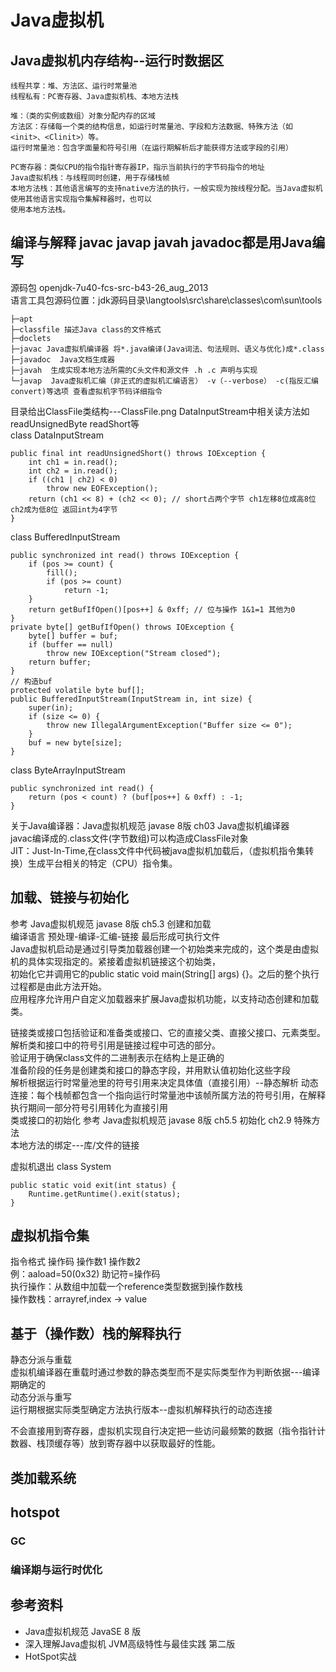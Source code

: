 # Java虚拟机
## Java虚拟机内存结构--运行时数据区
    线程共享：堆、方法区、运行时常量池
    线程私有：PC寄存器、Java虚拟机栈、本地方法栈
    
    堆：（类的实例或数组）对象分配内存的区域
    方法区：存储每一个类的结构信息，如运行时常量池、字段和方法数据、特殊方法（如<init>、<Clinit>）等。
    运行时常量池：包含字面量和符号引用（在运行期解析后才能获得方法或字段的引用）
    
    PC寄存器：类似CPU的指令指针寄存器IP，指示当前执行的字节码指令的地址
    Java虚拟机栈：与线程同时创建，用于存储栈帧
    本地方法栈：其他语言编写的支持native方法的执行，一般实现为按线程分配。当Java虚拟机使用其他语言实现指令集解释器时，也可以
    使用本地方法栈。
    
## 编译与解释 javac javap javah javadoc都是用Java编写
源码包 openjdk-7u40-fcs-src-b43-26_aug_2013  
语言工具包源码位置：jdk源码目录\langtools\src\share\classes\com\sun\tools

    ├─apt
    ├─classfile 描述Java class的文件格式
    ├─doclets
    ├─javac Java虚拟机编译器 将*.java编译(Java词法、句法规则、语义与优化)成*.class
    ├─javadoc  Java文档生成器
    ├─javah  生成实现本地方法所需的C头文件和源文件 .h .c 声明与实现
    └─javap  Java虚拟机汇编（非正式的虚拟机汇编语言） -v（--verbose） -c(指反汇编 convert)等选项 查看虚拟机字节码详细指令
目录给出ClassFile类结构---ClassFile.png  DataInputStream中相关读方法如readUnsignedByte readShort等  
class DataInputStream  
```
public final int readUnsignedShort() throws IOException {
    int ch1 = in.read();
    int ch2 = in.read();
    if ((ch1 | ch2) < 0)
        throw new EOFException();
    return (ch1 << 8) + (ch2 << 0); // short占两个字节 ch1左移8位成高8位 ch2成为低8位 返回int为4字节
}
```
class BufferedInputStream  
```
public synchronized int read() throws IOException {
    if (pos >= count) {
        fill();
        if (pos >= count)
            return -1;
    }
    return getBufIfOpen()[pos++] & 0xff; // 位与操作 1&1=1 其他为0
}
private byte[] getBufIfOpen() throws IOException {
    byte[] buffer = buf;
    if (buffer == null)
        throw new IOException("Stream closed");
    return buffer;
}
// 构造buf
protected volatile byte buf[];
public BufferedInputStream(InputStream in, int size) {
    super(in);
    if (size <= 0) {
        throw new IllegalArgumentException("Buffer size <= 0");
    }
    buf = new byte[size];
}
```
class ByteArrayInputStream  
```
public synchronized int read() {
    return (pos < count) ? (buf[pos++] & 0xff) : -1;
}
```
关于Java编译器：Java虚拟机规范 javase 8版 ch03 Java虚拟机编译器   
javac编译成的.class文件(字节数组)可以构造成ClassFile对象   
JIT：Just-In-Time,在class文件中代码被java虚拟机加载后，（虚拟机指令集转换）生成平台相关的特定（CPU）指令集。   

## 加载、链接与初始化
参考 Java虚拟机规范 javase 8版 ch5.3 创建和加载  
编译语言 预处理-编译-汇编-链接 最后形成可执行文件    
Java虚拟机启动是通过引导类加载器创建一个初始类来完成的，这个类是由虚拟机的具体实现指定的。紧接着虚拟机链接这个初始类，   
初始化它并调用它的public static void main(String[] args) {}。之后的整个执行过程都是由此方法开始。  
应用程序允许用户自定义加载器来扩展Java虚拟机功能，以支持动态创建和加载类。  

链接类或接口包括验证和准备类或接口、它的直接父类、直接父接口、元素类型。解析类和接口中的符号引用是链接过程中可选的部分。  
验证用于确保class文件的二进制表示在结构上是正确的   
准备阶段的任务是创建类和接口的静态字段，并用默认值初始化这些字段  
解析根据运行时常量池里的符号引用来决定具体值（直接引用）--静态解析
    动态连接：每个栈帧都包含一个指向运行时常量池中该帧所属方法的符号引用，在解释执行期间一部分符号引用转化为直接引用  
类或接口的初始化<Clinit> 参考 Java虚拟机规范 javase 8版 ch5.5 初始化 ch2.9 特殊方法  
本地方法的绑定---库/文件的链接  

虚拟机退出
class System
```
public static void exit(int status) {
    Runtime.getRuntime().exit(status);
}
```

## 虚拟机指令集
指令格式 操作码 操作数1 操作数2  
例：aaload=50(0x32)  助记符=操作码     
执行操作：从数组中加载一个reference类型数据到操作数栈   
操作数栈：arrayref,index -> value  

## 基于（操作数）栈的解释执行
静态分派与重载  
虚拟机编译器在重载时通过参数的静态类型而不是实际类型作为判断依据---编译期确定的  
动态分派与重写  
运行期根据实际类型确定方法执行版本--虚拟机解释执行的动态连接  

不会直接用到寄存器，虚拟机实现自行决定把一些访问最频繁的数据（指令指针计数器、栈顶缓存等）放到寄存器中以获取最好的性能。  

## 类加载系统

## hotspot
### GC
### 编译期与运行时优化

## 参考资料
* Java虚拟机规范 JavaSE 8 版  
* 深入理解Java虚拟机 JVM高级特性与最佳实践 第二版  
* HotSpot实战  


